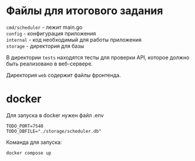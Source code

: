 # Файлы для итогового задания

`cmd/scheduler` - лежит main.go  
`config` - конфигурация приложения  
`internal` - код необходимый для работы приложения  
`storage` - директория для базы  

В директории `tests` находятся тесты для проверки API, которое должно быть реализовано в веб-сервере.

Директория `web` содержит файлы фронтенда.


# docker

Для запуска в docker нужен файл .env

```
TODO_PORT=7540
TODO_DBFILE="./storage/scheduler.db"
```

Команда для запуска:

```
docker compose up
```
